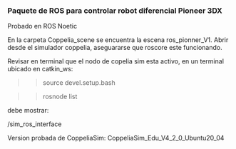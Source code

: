 ### Paquete de ROS para controlar robot diferencial Pioneer 3DX

Probado en ROS Noetic

En la carpeta Coppelia_scene se encuentra la escena ros_pionner_V1.
Abrir desde el simulador coppelia, aseguararse que roscore este funcionando.

Revisar en terminal que el nodo de copelia sim esta activo, en un terminal ubicado en catkin_ws:
>> source devel.setup.bash

>> rosnode list

debe mostrar:

/sim_ros_interface


Version probada de CoppeliaSim: 
CoppeliaSim_Edu_V4_2_0_Ubuntu20_04




